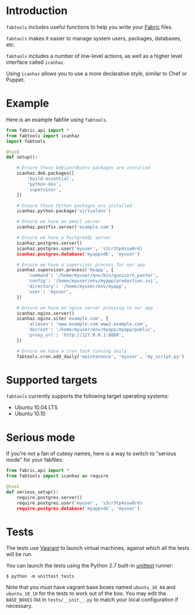 Introduction
============

`fabtools` includes useful functions to help you write your [Fabric](http://fabfile.org/) files.

`fabtools` makes it easier to manage system users, packages, databases, etc.

`fabtools` includes a number of low-level actions, as well as a higher level interface called `icanhaz`.

Using `icanhaz` allows you to use a more declarative style, similar to Chef or Puppet.

Example
=======

Here is an example fabfile using `fabtools`.

```python
from fabric.api import *
from fabtools import icanhaz
import fabtools

@task
def setup():

    # Ensure those Debian/Ubuntu packages are installed
    icanhaz.deb.packages([
        'build-essential',
        'python-dev',
        'supervisor',
    ])

    # Ensure those Python packages are installed
    icanhaz.python.package('virtualenv')

    # Ensure we have an email server
    icanhaz.postfix.server('example.com')

    # Ensure we have a PostgreSQL server
    icanhaz.postgres.server()
    icanhaz.postgres.user('myuser', 's3cr3tp4ssw0rd)
    icanhaz.postgres.database('myappsdb', 'myuser')

    # Ensure we have a supervisor process for our app
    icanhaz.supervisor.process('myapp', {
        'command': '/home/myuser/env/bin/gunicorn_paster',
        'config': '/home/myuser/env/myapp/production.ini',
        'directory': '/home/myuser/env/myapp',
        'user': 'myuser',
    })

    # Ensure we have an nginx server proxying to our app
    icanhaz.nginx.server()
    icanhaz.nginx.site('example.com', {
        'aliases': 'www.example.com www2.example.com',
        'docroot': '/home/myuser/env/myapp/myapp/public',
        'proxy_url': 'http://127.0.0.1:8888',
    })

    # Ensure we have a cron task running daily
    fabtools.cron.add_daily('maintenance', 'myuser', 'my_script.py')
```

Supported targets
=================

`fabtools` currently supports the following target operating systems:

* Ubuntu 10.04 LTS
* Ubuntu 10.10

Serious mode
============

If you're not a fan of cutesy names, here is a way to switch to "serious mode" for your fabfiles:

```python
from fabric.api import *
from fabtools import icanhaz as require

@task
def serious_setup():
    require.postgres.server()
    require.postgres.user('myuser', 's3cr3tp4ssw0rd)
    require.postgres.database('myappsdb', 'myuser')
```

Tests
=====

The tests use [Vagrant](http://vagrantup.com/) to launch virtual machines,
against which all the tests will be run.

You can launch the tests using the Python 2.7 built-in [unittest](http://docs.python.org/library/unittest.html) runner:

```
$ python -m unittest tests
```

Note that you must have vagrant base boxes named `ubuntu_10_04` and `ubuntu_10_10`
for the tests to work out of the box. You may edit the `BASE_BOXES` list in `tests/__init__.py`
to match your local configuration if necessary.
